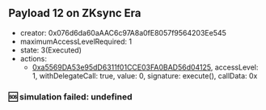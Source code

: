 ## Payload 12 on ZKsync Era

- creator: 0x076d6da60aAAC6c97A8a0fE8057f9564203Ee545
- maximumAccessLevelRequired: 1
- state: 3(Executed)
- actions:
  - [0xa5569DA53e95dD6311f01CCE03FA0BAD56d04125](https://era.zksync.network//tx/0xa5569DA53e95dD6311f01CCE03FA0BAD56d04125), accessLevel: 1, withDelegateCall: true, value: 0, signature: execute(), callData: 0x

### :sos: simulation failed: undefined
